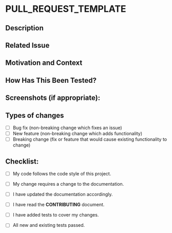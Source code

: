 # PULL\_REQUEST\_TEMPLATE

## Description

## Related Issue

## Motivation and Context

## How Has This Been Tested?

## Screenshots \(if appropriate\):

## Types of changes

* [ ] Bug fix \(non-breaking change which fixes an issue\)
* [ ] New feature \(non-breaking change which adds functionality\)
* [ ] Breaking change \(fix or feature that would cause existing functionality to change\)

## Checklist:

* [ ] My code follows the code style of this project.
* [ ] My change requires a change to the documentation.
* [ ] I have updated the documentation accordingly.
* [ ] I have read the **CONTRIBUTING** document.
* [ ] I have added tests to cover my changes.
* [ ] All new and existing tests passed.

